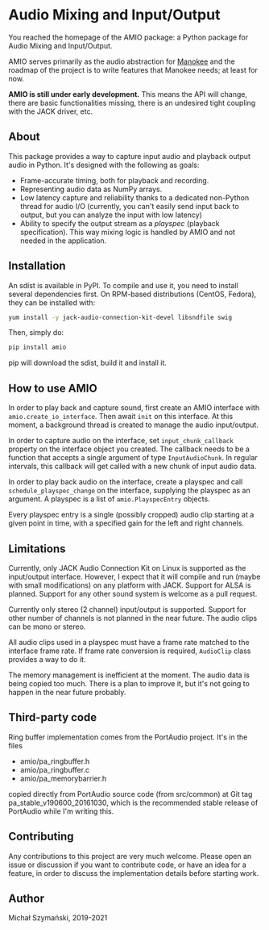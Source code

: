 # Audio Mixing and Input/Output

You reached the homepage of the AMIO package: a Python package for
Audio Mixing and Input/Output.

AMIO serves primarily as the audio abstraction for
[Manokee](https://github.com/smiszym/manokee) and the roadmap of the project is
to write features that Manokee needs; at least for now.

**AMIO is still under early development.** This means the API will change,
there are basic functionalities missing, there is an undesired tight coupling
with the JACK driver, etc.

## About

This package provides a way to capture input audio and playback output audio
in Python. It's designed with the following as goals:

* Frame-accurate timing, both for playback and recording.
* Representing audio data as NumPy arrays.
* Low latency capture and reliability thanks to a dedicated non-Python thread
  for audio I/O (currently, you can't easily send input back to output, but you
  can analyze the input with low latency)
* Ability to specify the output stream as a _playspec_ (playback
  specification). This way mixing logic is handled by AMIO and not needed
  in the application.

## Installation

An sdist is available in PyPI. To compile and use it, you need to install
several dependencies first. On RPM-based distributions (CentOS, Fedora),
they can be installed with:

```bash
yum install -y jack-audio-connection-kit-devel libsndfile swig
```

Then, simply do:

```bash
pip install amio
```

pip will download the sdist, build it and install it.

## How to use AMIO

In order to play back and capture sound, first create an AMIO interface with
`amio.create_io_interface`. Then await `init` on this interface. At this
moment, a background thread is created to manage the audio input/output.

In order to capture audio on the interface, set `input_chunk_callback` property
on the interface object you created. The callback needs to be a function that
accepts a single argument of type `InputAudioChunk`. In regular intervals, this
callback will get called with a new chunk of input audio data.

In order to play back audio on the interface, create a playspec and call
`schedule_playspec_change` on the interface, supplying the playspec
as an argument. A playspec is a list of `amio.PlayspecEntry` objects.

Every playspec entry is a single (possibly cropped) audio clip starting
at a given point in time, with a specified gain for the left and right channels.

## Limitations

Currently, only JACK Audio Connection Kit on Linux is supported
as the input/output interface. However, I expect that it will compile and run
(maybe with small modifications) on any platform with JACK. Support for ALSA
is planned. Support for any other sound system is welcome as a pull request.

Currently only stereo (2 channel) input/output is supported. Support for other
number of channels is not planned in the near future. The audio clips can be
mono or stereo.

All audio clips used in a playspec must have a frame rate matched to the
interface frame rate. If frame rate conversion is required, `AudioClip` class
provides a way to do it.

The memory management is inefficient at the moment. The audio data is being
copied too much. There is a plan to improve it, but it's not going to happen
in the near future probably.

## Third-party code

Ring buffer implementation comes from the PortAudio project. It's in the files

 * amio/pa_ringbuffer.h
 * amio/pa_ringbuffer.c
 * amio/pa_memorybarrier.h

copied directly from PortAudio source code (from src/common)
at Git tag pa_stable_v190600_20161030, which is the recommended stable release
of PortAudio while I'm writing this.

## Contributing

Any contributions to this project are very much welcome. Please open an issue
or discussion if you want to contribute code, or have an idea for a feature,
in order to discuss the implementation details before starting work.

## Author

Michał Szymański, 2019-2021
